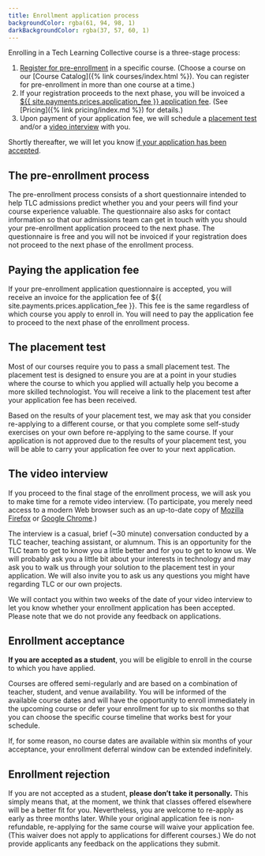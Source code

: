 ```yaml
---
title: Enrollment application process
backgroundColor: rgba(61, 94, 98, 1)
darkBackgroundColor: rgba(37, 57, 60, 1)
---
```


Enrolling in a Tech Learning Collective course is a three-stage process:

1. [Register for pre-enrollment](#the-pre-enrollment-process) in a specific course. (Choose a course on our [Course Catalog]({% link courses/index.html %}). You can register for pre-enrollment in more than one course at a time.)
1. If your registration proceeds to the next phase, you will be invoiced a [${{ site.payments.prices.application_fee }} application fee](#paying-the-application-fee). (See [Pricing]({% link pricing/index.md %}) for details.)
1. Upon payment of your application fee, we will schedule a [placement test](#the-placement-test) and/or a [video interview](#the-video-interview) with you.

Shortly thereafter, we will let you know [if your application has been accepted](#enrollment-acceptance).

## The pre-enrollment process

The pre-enrollment process consists of a short questionnaire intended to help TLC admissions predict whether you and your peers will find your course experience valuable. The questionnaire also asks for contact information so that our admissions team can get in touch with you should your pre-enrollment application proceed to the next phase. The questionnaire is free and you will not be invoiced if your registration does not proceed to the next phase of the enrollment process.

## Paying the application fee

If your pre-enrollment application questionnaire is accepted, you will receive an invoice for the application fee of ${{ site.payments.prices.application_fee }}. This fee is the same regardless of which course you apply to enroll in. You will need to pay the application fee to proceed to the next phase of the enrollment process.

## The placement test

Most of our courses require you to pass a small placement test. The placement test is designed to ensure you are at a point in your studies where the course to which you applied will actually help you become a more skilled technologist. You will receive a link to the placement test after your application fee has been received.

Based on the results of your placement test, we may ask that you consider re-applying to a different course, or that you complete some self-study exercises on your own before re-applying to the same course. If your application is not approved due to the results of your placement test, you will be able to carry your application fee over to your next application.

## The video interview

If you proceed to the final stage of the enrollment process, we will ask you to make time for a remote video interview. (To participate, you merely need access to a modern Web browser such as an up-to-date copy of [Mozilla Firefox](https://www.mozilla.org/firefox/) or [Google Chrome](https://www.google.com/chrome/).)

The interview is a casual, brief (~30 minute) conversation conducted by a TLC teacher, teaching assistant, or alumnum. This is an opportunity for the TLC team to get to know you a little better and for you to get to know us. We will probably ask you a little bit about your interests in technology and may ask you to walk us through your solution to the placement test in your application. We will also invite you to ask us any questions you might have regarding TLC or our own projects.

We will contact you within two weeks of the date of your video interview to let you know whether your enrollment application has been accepted. Please note that we do not provide any feedback on applications.

## Enrollment acceptance

**If you are accepted as a student**, you will be eligible to enroll in the course to which you have applied.

Courses are offered semi-regularly and are based on a combination of teacher, student, and venue availability. You will be informed of the available course dates and will have the opportunity to enroll immediately in the upcoming course or defer your enrollment for up to six months so that you can choose the specific course timeline that works best for your schedule.

If, for some reason, no course dates are available within six months of your acceptance, your enrollment deferral window can be extended indefinitely.

## Enrollment rejection

If you are not accepted as a student, **please don’t take it personally.** This simply means that, at the moment, we think that classes offered elsewhere will be a better fit for you. Nevertheless, you are welcome to re-apply as early as three months later. While your original application fee is non-refundable, re-applying for the same course will waive your application fee. (This waiver does not apply to applications for different courses.) We do not provide applicants any feedback on the applications they submit.
